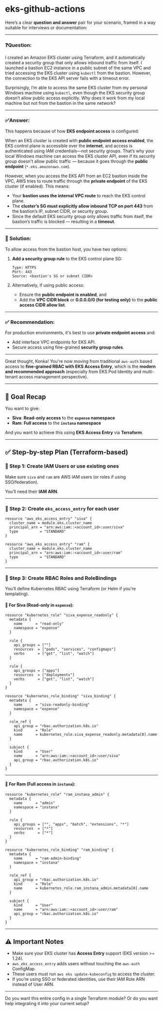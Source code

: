 # eks-github-actions
Here’s a clear **question and answer** pair for your scenario, framed in a way suitable for interviews or documentation:

---

### ❓**Question:**

I created an Amazon EKS cluster using Terraform, and it automatically created a security group that only allows inbound traffic from itself. I launched a bastion EC2 instance in a public subnet of the same VPC and tried accessing the EKS cluster using `kubectl` from the bastion. However, the connection to the EKS API server fails with a timeout error.

Surprisingly, I’m able to access the same EKS cluster from my personal Windows machine using `kubectl`, even though the EKS security group doesn’t allow public access explicitly. Why does it work from my local machine but not from the bastion in the same network?

---

### ✅**Answer:**

This happens because of how **EKS endpoint access** is configured:

When an EKS cluster is created with **public endpoint access enabled**, the EKS control plane is accessible over the **internet**, and access is authenticated using IAM credentials—not security groups. That’s why your local Windows machine can access the EKS cluster API, even if its security group doesn't allow public traffic — because it goes through the **public endpoint** (`*.eks.amazonaws.com`).

However, when you access the EKS API from an EC2 bastion inside the VPC, AWS tries to route traffic through the **private endpoint** of the EKS cluster (if enabled). This means:

* Your **bastion uses the internal VPC route** to reach the EKS control plane.
* The **cluster’s SG must explicitly allow inbound TCP on port 443** from the bastion’s IP, subnet CIDR, or security group.
* Since the default EKS security group only allows traffic from itself, the bastion’s traffic is blocked — resulting in a **timeout**.

---

### 🔧 Solution:

To allow access from the bastion host, you have two options:

1. **Add a security group rule** to the EKS control plane SG:

   ```hcl
   Type: HTTPS
   Port: 443
   Source: <bastion's SG or subnet CIDR>
   ```

2. Alternatively, if using public access:

   * Ensure the **public endpoint is enabled**, and
   * Add the **VPC CIDR block** or **0.0.0.0/0 (for testing only)** to the **public access CIDR allow list**.

---

### ✅ Recommendation:

For production environments, it's best to use **private endpoint access** and:

* Add interface VPC endpoints for EKS API.
* Secure access using fine-grained **security group rules**.

---
Great thought, Konka! You're now moving from traditional `aws-auth` based access to **fine-grained RBAC with EKS Access Entry**, which is the **modern and recommended approach** (especially from EKS Pod Identity and multi-tenant access management perspective).

---

## 🎯 Goal Recap

You want to give:

* **Siva**: **Read-only access** to the **`expense` namespace**
* **Ram**: **Full access** to the **`instana` namespace**

And you want to achieve this using **EKS Access Entry** via **Terraform**.

---

## ✅ Step-by-step Plan (Terraform-based)

### 🔹 Step 1: Create IAM Users or use existing ones

Make sure `siva` and `ram` are AWS IAM users (or roles if using SSO/federation).

You’ll need their **IAM ARN**.

---

### 🔹 Step 2: Create `eks_access_entry` for each user

```hcl
resource "aws_eks_access_entry" "siva" {
  cluster_name = module.eks.cluster_name
  principal_arn = "arn:aws:iam::<account_id>:user/siva"
  type          = "STANDARD"
}

resource "aws_eks_access_entry" "ram" {
  cluster_name = module.eks.cluster_name
  principal_arn = "arn:aws:iam::<account_id>:user/ram"
  type          = "STANDARD"
}
```

---

### 🔹 Step 3: Create RBAC Roles and RoleBindings

You’ll define Kubernetes RBAC using Terraform (or Helm if you're templating).

#### 🧾 For Siva (Read-only in `expense`):

```hcl
resource "kubernetes_role" "siva_expense_readonly" {
  metadata {
    name      = "read-only"
    namespace = "expense"
  }

  rule {
    api_groups = [""]
    resources  = ["pods", "services", "configmaps"]
    verbs      = ["get", "list", "watch"]
  }

  rule {
    api_groups = ["apps"]
    resources  = ["deployments"]
    verbs      = ["get", "list", "watch"]
  }
}

resource "kubernetes_role_binding" "siva_binding" {
  metadata {
    name      = "siva-readonly-binding"
    namespace = "expense"
  }

  role_ref {
    api_group = "rbac.authorization.k8s.io"
    kind      = "Role"
    name      = kubernetes_role.siva_expense_readonly.metadata[0].name
  }

  subject {
    kind      = "User"
    name      = "arn:aws:iam::<account_id>:user/siva"
    api_group = "rbac.authorization.k8s.io"
  }
}
```

---

#### 🧾 For Ram (Full access in `instana`):

```hcl
resource "kubernetes_role" "ram_instana_admin" {
  metadata {
    name      = "admin"
    namespace = "instana"
  }

  rule {
    api_groups = ["", "apps", "batch", "extensions", "*"]
    resources  = ["*"]
    verbs      = ["*"]
  }
}

resource "kubernetes_role_binding" "ram_binding" {
  metadata {
    name      = "ram-admin-binding"
    namespace = "instana"
  }

  role_ref {
    api_group = "rbac.authorization.k8s.io"
    kind      = "Role"
    name      = kubernetes_role.ram_instana_admin.metadata[0].name
  }

  subject {
    kind      = "User"
    name      = "arn:aws:iam::<account_id>:user/ram"
    api_group = "rbac.authorization.k8s.io"
  }
}
```

---

## ⚠️ Important Notes

* Make sure your EKS cluster has **Access Entry** support (EKS version >= 1.24).
* `aws_eks_access_entry` adds users without touching the `aws-auth` ConfigMap.
* These users must run `aws eks update-kubeconfig` to access the cluster.
* If you’re using SSO or federated identities, use their IAM Role ARN instead of User ARN.

---

Do you want this entire config in a single Terraform module? Or do you want help integrating it into your current setup?

